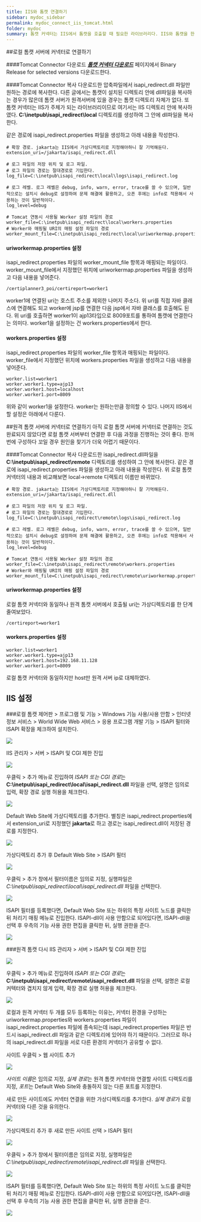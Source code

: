```yaml
---
title: IIS와 톰캣 연결하기
sidebar: mydoc_sidebar
permalink: mydoc_connect_iis_tomcat.html
folder: mydoc
summary: 톰캣 커넥터는 IIS에서 톰캣을 호출할 때 필요한 라이브러리다. IIS와 톰캣을 한 서버에서 구동하는 경우가 일반적이겠지만 IIS와 톰캣이 분리된 경우도 고려하여 로컬과 원격서버에 연결하는 방법을 모두 살펴본다.
---
```


##로컬 톰캣 서버에 커넥터로 연결하기

####Tomcat Connector 다운로드
[***톰캣 커넥터 다운로드***](http://tomcat.apache.org/download-connectors.cgi) 페이지에서 Binary Release for selected versions 다운로드한다. 

####Tomcat Connector 복사
다운로드한 압축파일에서 isapi_redirect.dll 파일만 원하는 경로에 복사한다. 다른 글에서는 톰캣이 설치된 디렉토리 안에 dll파일을 복사하는 경우가 많은데 톰캣 서버가 원격서버에 있을 경우는 톰캣 디렉토리 자체가 없다. 또 톰캣 커넥터는 IIS가 주체가 되는 라이브러리이므로 여기서는 IIS 디렉토리 안에 복사하였다. **C:\inetpub\isapi_redirect\local** 디렉토리를 생성하여 그 안에 dll파일을 복사한다.

같은 경로에 isapi_redirect.properties 파일을 생성하고 아래 내용을 작성한다.
```
# 확장 경로. jakarta는 IIS에서 가상디렉토리로 지정해야하니 잘 기억해둔다.
extension_uri=/jakarta/isapi_redirect.dll

# 로그 파일의 저장 위치 및 로그 파일.
# 로그 파일의 경로는 절대경로로 기입한다.
log_file=C:\inetpub\isapi_redirect\local\logs\isapi_redirect.log

# 로그 레벨. 로그 레벨은 debug, info, warn, error, trace를 쓸 수 있으며, 일반적으로는 설치시 debug로 설정하여 문제 해결에 활용하고, 오픈 후에는 info로 적용해서 사용하는 것이 일반적이다.
log_level=debug

# Tomcat 연동시 사용될 Worker 설정 파일의 경로
worker_file=C:\inetpub\isapi_redirect\local\workers.properties
# Worker와 매핑될 URI의 매핑 설정 파일의 경로
worker_mount_file=C:\inetpub\isapi_redirect\local\uriworkermap.properties
```

#### uriworkermap.properties 설정  
isapi_redirect.properties 파일의 worker_mount_file 항목과 매핑되는 파일이다. worker_mount_file에서 지정했던 위치에 uriworkermap.properties 파일을 생성하고 다음 내용을 넣어준다.
```
/certiplanner3_poi/certireport=worker1
```
worker1에 연결된 uri는 호스트 주소를 제외한 나머지 주소다. 위 uri를 직접 자바 클래스에 연결해도 되고 worker에 jsp를 연결한 다음 jsp에서 자바 클래스를 호출해도 된다. 위 uri를 호출하면 worker1이 ajp13타입으로 8009포트를 통하여 톰캣에 연결한다는 의미다. worker1을 설정하는 건 workers.properties에서 한다.

#### workers.properties 설정
isapi_redirect.properties 파일의 worker_file 항목과 매핑되는 파일이다. worker_file에서 지정했던 위치에 workers.properties 파일을 생성하고 다음 내용을 넣어준다.
```
worker.list=worker1
worker.worker1.type=ajp13
worker.worker1.host=localhost
worker.worker1.port=8009
```
위와 같이 worker1을 설정한다. worker는 원하는만큼 정의할 수 있다. 나머지 IIS에서 할 설정은 아래에서 다룬다.

##원격 톰캣 서버에 커넥터로 연결하기
아직 로컬 톰캣 서버에 커넥터로 연결하는 것도 완료되지 않았다면 로컬 톰캣 서버부터 연결한 후 다음 과정을 진행하는 것이 좋다. 한꺼번에 구성하다 꼬일 경우 원인을 찾기가 더욱 어렵기 때문이다.

####Tomcat Connector 복사
다운로드한 isapi_redirect.dll파일을 **C:\inetpub\isapi_redirect\remote** 디렉토리를 생성하여 그 안에 복사한다. 같은 경로에 isapi_redirect.properties 파일을 생성하고 아래 내용을 작성한다. 위 로컬 톰캣 커넥터의 내용과 비교해보면 local->remote 디렉토리 이름만 바뀌었다.
```
# 확장 경로. jakarta는 IIS에서 가상디렉토리로 지정해야하니 잘 기억해둔다.
extension_uri=/jakarta/isapi_redirect.dll

# 로그 파일의 저장 위치 및 로그 파일.
# 로그 파일의 경로는 절대경로로 기입한다.
log_file=C:\inetpub\isapi_redirect\remote\logs\isapi_redirect.log

# 로그 레벨. 로그 레벨은 debug, info, warn, error, trace를 쓸 수 있으며, 일반적으로는 설치시 debug로 설정하여 문제 해결에 활용하고, 오픈 후에는 info로 적용해서 사용하는 것이 일반적이다.
log_level=debug

# Tomcat 연동시 사용될 Worker 설정 파일의 경로
worker_file=C:\inetpub\isapi_redirect\remote\workers.properties
# Worker와 매핑될 URI의 매핑 설정 파일의 경로
worker_mount_file=C:\inetpub\isapi_redirect\remote\uriworkermap.properties
```

#### uriworkermap.properties 설정  
로컬 톰캣 커넥터와 동일하나 원격 톰캣 서버에서 호출될 uri는 가상디렉토리를 한 단계 줄여보았다.
```
/certireport=worker1
```

#### workers.properties 설정
```
worker.list=worker1
worker.worker1.type=ajp13
worker.worker1.host=192.168.11.128
worker.worker1.port=8009
```
로컬 톰캣 커넥터와 동일하지만 host만 원격 서버 ip로 대체하였다.

## IIS 설정

###로컬 톰캣
제어판 > 프로그램 및 기능 > Windows 기능 사용/사용 안함 > 인터넷 정보 서비스 > World Wide Web 서비스 > 응용 프로그램 개발 기능 > ISAPI 필터와 ISAPI 확장을 체크하여 설치한다.

![](image/iis_setting_0.png)

IIS 관리자 > 서버 > ISAPI 및 CGI 제한 진입

![](image/iis_setting_1.png)

우클릭 > 추가 메뉴로 진입하여 *ISAPI 또는 CGI 경로*는 **C:\inetpub\isapi_redirect\local\isapi_redirect.dll** 파일을 선택, 설명은 임의로 입력, 확장 경로 실행 허용을 체크한다.

![](image/iis_setting_2.png)

Default Web Site에 가상디렉토리를 추가한다. 별칭은 isapi_redirect.properties에서 extension_uri로 지정했던 **jakarta**로 하고 경로는 isapi_redirect.dll이 저장된 경로를 지정한다.

![](image/iis_setting_3.png)

가상디렉토리 추가 후 Default Web Site > ISAPI 필터

![](image/iis_setting_3-1.png)

우클릭 > 추가 창에서 필터이름은 임의로 지정, 실행파일은 *C:\inetpub\isapi_redirect\local\isapi_redirect.dll* 파일을 선택한다.

![](image/iis_setting_4.png)

ISAPI 필터를 등록했다면, Default Web Site 또는 하위의 특정 사이트 노드를 클릭한 뒤 처리기 매핑 메뉴로 진입한다. ISAPI-dll이 사용 안함으로 되어있다면, ISAPI-dll을 선택 후 우측의 기능 사용 권한 편집을 클릭한 뒤, 실행 권한을 준다.

![](image/iis_setting_5.png)

###원격 톰캣
다시 IIS 관리자 > 서버 > ISAPI 및 CGI 제한 진입

![](image/iis_setting_1.png)

우클릭 > 추가 메뉴로 진입하여 *ISAPI 또는 CGI 경로*는 **C:\inetpub\isapi_redirect\remote\isapi_redirect.dll** 파일을 선택, 설명은 로컬 커텍터와 겹치지 않게 입력, 확장 경로 실행 허용을 체크한다. 

![](image/iis_setting_6.png)

로컬과 원격 커넥터 두 개를 모두 등록하는 이유는, 커넥터 환경을 구성하는 uriworkermap.properties와 workers.properties 파일이 isapi_redirect.properties 파일에 종속되는데 isapi_redirect.properties 파일은 반드시 isapi_redirect.dll 파일과 같은 디렉토리에 있어야 하기 때문이다. 그러므로 하나의 isapi_redirect.dll 파일을 서로 다른 환경의 커넥터가 공유할 수 없다.

사이트 우클릭 > 웹 사이트 추가

![](image/iis_setting_7.png)

*사이트 이름*은 임의로 지정, *실제 경로*는 원격 톰캣 커넥터와 연결할 사이트 디렉토리를 지정, *포트*는 Default Web Site와 충돌하지 않는 다른 포트를 지정한다.

새로 만든 사이트에도 커넥터 연결을 위한 가상디렉토리를 추가한다. *실제 경로*가 로컬 커넥터와 다른 것을 유의한다.

![](image/iis_setting_9.png)

가상디렉토리 추가 후 새로 만든 사이트 선택 > ISAPI 필터

![](image/iis_setting_10.png)

우클릭 > 추가 창에서 필터이름은 임의로 지정, 실행파일은 *C:\inetpub\isapi_redirect\remote\isapi_redirect.dll* 파일을 선택한다.

![](image/iis_setting_11.png)

ISAPI 필터를 등록했다면, Default Web Site 또는 하위의 특정 사이트 노드를 클릭한 뒤 처리기 매핑 메뉴로 진입한다. ISAPI-dll이 사용 안함으로 되어있다면, ISAPI-dll을 선택 후 우측의 기능 사용 권한 편집을 클릭한 뒤, 실행 권한을 준다.

![](image/iis_setting_5.png)